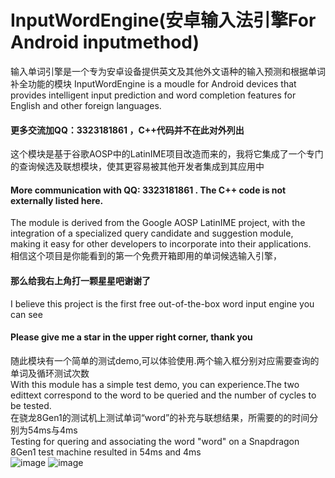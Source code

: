 # InputWordEngine(安卓输入法引擎For Android inputmethod)
输入单词引擎是一个专为安卓设备提供英文及其他外文语种的输入预测和根据单词补全功能的模块
InputWordEngine is a moudle for Android devices that provides intelligent input prediction and word completion features for English and other foreign languages.<br>
#### 更多交流加QQ：3323181861 ，C++代码并不在此对外列出
这个模块是基于谷歌AOSP中的LatinIME项目改造而来的，我将它集成了一个专门的查询候选及联想模块，使其更容易被其他开发者集成到其应用中<br>
#### More communication with QQ: 3323181861 . The C++ code is not externally listed here.<br>

The module is derived from the Google AOSP LatinIME project, with the integration of a specialized query candidate and suggestion module, making it easy for other developers to incorporate into their applications.<br>
相信这个项目是你能看到的第一个免费开箱即用的单词候选输入引擎，
#### 那么给我右上角打一颗星星吧谢谢了<br>
I believe this project is the first free out-of-the-box word input engine you can see
#### Please give me a star in the upper right corner, thank you<br>


随此模块有一个简单的测试demo,可以体验使用.两个输入框分别对应需要查询的单词及循环测试次数<br>
With this module has a simple test demo, you can experience.The two edittext correspond to the word to be queried and the number of cycles to be tested.<br>
在骁龙8Gen1的测试机上测试单词“word”的补充与联想结果，所需要的的时间分别为54ms与4ms<br>
Testing for quering and associating the word "word" on a Snapdragon 8Gen1 test machine resulted in 54ms and 4ms<br>
![image](https://s3.bmp.ovh/imgs/2024/01/13/098497d8ea4743cf.png)
![image](https://s3.bmp.ovh/imgs/2024/01/13/1a2948d8c7d2acb2.png)<br>
